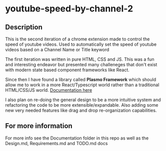 # youtube-speed-by-channel-2


## Description

This is the second iteration of a chrome extension made to control the speed of youtube videos. Used to automatically set the speed of youtube videos based on a Channel Name or Title keyword

The first iteration was written in pure HTML, CSS and JS. This was a fun and interesting endeavor but presented many challeneges that don't exist with modern state based component frameworks like React. 

Since then I have found a library called **Plasmo Framework** which should allow me to work in a more React/Typescript world rather than a traditional HTML/CSS/JS world. [Documentation here](https://docs.plasmo.com/)

I also plan on re-doing the general design to be a more intuitive system and refactoring the code to be more extensible/expandable. Also adding some new very needed features like drag and drop re-organization capabilities. 

## For more information

For more info see the Documentation folder in this repo as well as the Design.md, Requirements.md and TODO.md docs

